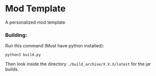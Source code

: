 # Mod Template
A personalized mod template
### Building:
Run this command (Must have python installed):
```
python3 build.py
```
Then look inside the directory `./build_archive/X.X.X/latest` for the jar builds.
